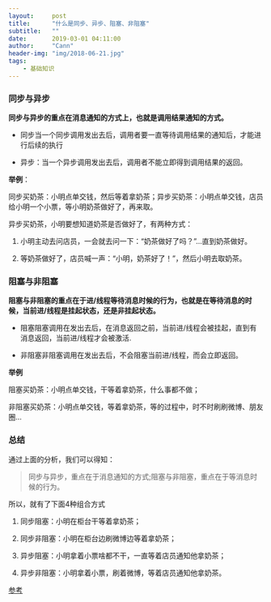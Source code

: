 ```yaml
---
layout:     post
title:      "什么是同步、异步、阻塞、非阻塞"
subtitle:   ""
date:       2019-03-01 04:11:00
author:     "Cann"
header-img: "img/2018-06-21.jpg"
tags:
    - 基础知识
---
```


### 同步与异步

**同步与异步的重点在消息通知的方式上，也就是调用结果通知的方式。**

- 同步当一个同步调用发出去后，调用者要一直等待调用结果的通知后，才能进行后续的执行

- 异步：当一个异步调用发出去后，调用者不能立即得到调用结果的返回。

**举例**：

同步买奶茶：小明点单交钱，然后等着拿奶茶；异步买奶茶：小明点单交钱，店员给小明一个小票，等小明奶茶做好了，再来取。

异步买奶茶，小明要想知道奶茶是否做好了，有两种方式：

1. 小明主动去问店员，一会就去问一下：“奶茶做好了吗？”...直到奶茶做好。

2. 等奶茶做好了，店员喊一声：“小明，奶茶好了！”，然后小明去取奶茶。


### 阻塞与非阻塞

**阻塞与非阻塞的重点在于进/线程等待消息时候的行为，也就是在等待消息的时候，当前进/线程是挂起状态，还是非挂起状态。**

- 阻塞阻塞调用在发出去后，在消息返回之前，当前进/线程会被挂起，直到有消息返回，当前进/线程才会被激活.

- 非阻塞非阻塞调用在发出去后，不会阻塞当前进/线程，而会立即返回。

**举例**

阻塞买奶茶：小明点单交钱，干等着拿奶茶，什么事都不做；

非阻塞买奶茶：小明点单交钱，等着拿奶茶，等的过程中，时不时刷刷微博、朋友圈...


### 总结

通过上面的分析，我们可以得知：

>同步与异步，重点在于消息通知的方式;阻塞与非阻塞，重点在于等消息时候的行为。

所以，就有了下面4种组合方式

1. 同步阻塞：小明在柜台干等着拿奶茶；

1. 同步非阻塞：小明在柜台边刷微博边等着拿奶茶；

1. 异步阻塞：小明拿着小票啥都不干，一直等着店员通知他拿奶茶；

1. 异步非阻塞：小明拿着小票，刷着微博，等着店员通知他拿奶茶。

[参考](https://www.zhihu.com/question/19732473)
